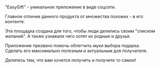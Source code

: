 "EasyGift" - уникальное приложение в виде соцсети. 

Главное отличие данного продукта от множества похожих - в его контенте. 

Эта площадка создана для того, чтобы люди делились своим "списком желаний". А также узнавали чего хотят их родные и друзья.

Приложение призвано помочь облегчить муки выбора подарка. Сделать его максимально полезным и актуальным для получателя.



Делитесь тем, что вам хочется получить и получите то самое!
